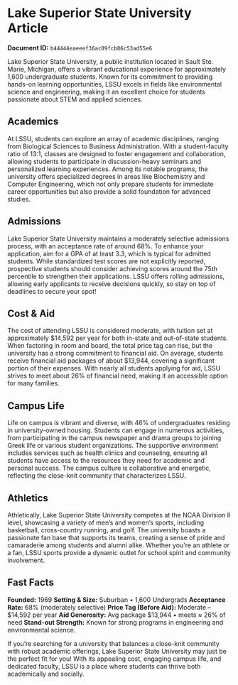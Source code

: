 # Lake Superior State University Article

**Document ID:** `b44444eaeeef36ac09fcb86c53ad55e6`

Lake Superior State University, a public institution located in Sault Ste. Marie, Michigan, offers a vibrant educational experience for approximately 1,600 undergraduate students. Known for its commitment to providing hands-on learning opportunities, LSSU excels in fields like environmental science and engineering, making it an excellent choice for students passionate about STEM and applied sciences.

## Academics
At LSSU, students can explore an array of academic disciplines, ranging from Biological Sciences to Business Administration. With a student-faculty ratio of 13:1, classes are designed to foster engagement and collaboration, allowing students to participate in discussion-heavy seminars and personalized learning experiences. Among its notable programs, the university offers specialized degrees in areas like Biochemistry and Computer Engineering, which not only prepare students for immediate career opportunities but also provide a solid foundation for advanced studies.

## Admissions
Lake Superior State University maintains a moderately selective admissions process, with an acceptance rate of around 68%. To enhance your application, aim for a GPA of at least 3.3, which is typical for admitted students. While standardized test scores are not explicitly reported, prospective students should consider achieving scores around the 75th percentile to strengthen their applications. LSSU offers rolling admissions, allowing early applicants to receive decisions quickly, so stay on top of deadlines to secure your spot!

## Cost & Aid
The cost of attending LSSU is considered moderate, with tuition set at approximately $14,592 per year for both in-state and out-of-state students. When factoring in room and board, the total price tag can rise, but the university has a strong commitment to financial aid. On average, students receive financial aid packages of about $13,944, covering a significant portion of their expenses. With nearly all students applying for aid, LSSU strives to meet about 26% of financial need, making it an accessible option for many families.

## Campus Life
Life on campus is vibrant and diverse, with 46% of undergraduates residing in university-owned housing. Students can engage in numerous activities, from participating in the campus newspaper and drama groups to joining Greek life or various student organizations. The supportive environment includes services such as health clinics and counseling, ensuring all students have access to the resources they need for academic and personal success. The campus culture is collaborative and energetic, reflecting the close-knit community that characterizes LSSU.

## Athletics
Athletically, Lake Superior State University competes at the NCAA Division II level, showcasing a variety of men’s and women’s sports, including basketball, cross-country running, and golf. The university boasts a passionate fan base that supports its teams, creating a sense of pride and camaraderie among students and alumni alike. Whether you're an athlete or a fan, LSSU sports provide a dynamic outlet for school spirit and community involvement.

## Fast Facts
**Founded:** 1969
**Setting & Size:** Suburban • 1,600 Undergrads
**Acceptance Rate:** 68% (moderately selective)
**Price Tag (Before Aid):** Moderate – $14,592 per year
**Aid Generosity:** Avg package $13,944 • meets ≈ 26% of need
**Stand-out Strength:** Known for strong programs in engineering and environmental science.

If you’re searching for a university that balances a close-knit community with robust academic offerings, Lake Superior State University may just be the perfect fit for you! With its appealing cost, engaging campus life, and dedicated faculty, LSSU is a place where students can thrive both academically and socially.
